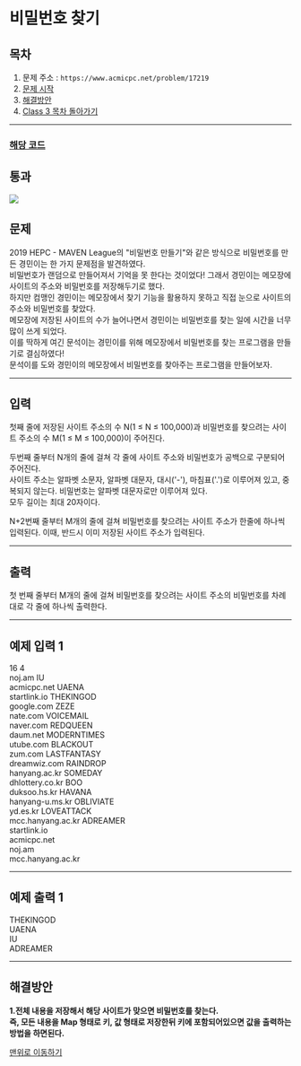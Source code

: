 # 비밀번호 찾기

## 목차

1. 문제 주소 : `https://www.acmicpc.net/problem/17219`
2. [문제 시작](#문제)
3. [해결방안](#해결방안)
4. [Class 3 목차 돌아가기](../README.md)
___

### [해당 코드](./비밀번호찾기.java)

## 통과

<img src="https://github.com/user-attachments/assets/9e1227a5-a29c-47f0-8053-7d42b6568010">

## 문제

2019 HEPC - MAVEN League의 "비밀번호 만들기"와 같은 방식으로 비밀번호를 만든 경민이는 한 가지 문제점을 발견하였다.<br>
비밀번호가 랜덤으로 만들어져서 기억을 못 한다는 것이었다! 그래서 경민이는 메모장에 사이트의 주소와 비밀번호를 저장해두기로 했다.<br>
하지만 컴맹인 경민이는 메모장에서 찾기 기능을 활용하지 못하고 직접 눈으로 사이트의 주소와 비밀번호를 찾았다.<br>
메모장에 저장된 사이트의 수가 늘어나면서 경민이는 비밀번호를 찾는 일에 시간을 너무 많이 쓰게 되었다.<br>
이를 딱하게 여긴 문석이는 경민이를 위해 메모장에서 비밀번호를 찾는 프로그램을 만들기로 결심하였다!<br>
문석이를 도와 경민이의 메모장에서 비밀번호를 찾아주는 프로그램을 만들어보자.

___

## 입력

첫째 줄에 저장된 사이트 주소의 수 N(1 ≤ N ≤ 100,000)과 비밀번호를 찾으려는 사이트 주소의 수 M(1 ≤ M ≤ 100,000)이 주어진다.

두번째 줄부터 N개의 줄에 걸쳐 각 줄에 사이트 주소와 비밀번호가 공백으로 구분되어 주어진다.<br>
사이트 주소는 알파벳 소문자, 알파벳 대문자, 대시('-'), 마침표('.')로 이루어져 있고, 중복되지 않는다. 비밀번호는 알파벳 대문자로만 이루어져 있다.<br>
모두 길이는 최대 20자이다.

N+2번째 줄부터 M개의 줄에 걸쳐 비밀번호를 찾으려는 사이트 주소가 한줄에 하나씩 입력된다. 이때, 반드시 이미 저장된 사이트 주소가 입력된다.

___

## 출력

첫 번째 줄부터 M개의 줄에 걸쳐 비밀번호를 찾으려는 사이트 주소의 비밀번호를 차례대로 각 줄에 하나씩 출력한다.

___

## 예제 입력 1

16 4 <br>
noj.am IU <br>
acmicpc.net UAENA <br>
startlink.io THEKINGOD <br>
google.com ZEZE <br>
nate.com VOICEMAIL <br>
naver.com REDQUEEN <br>
daum.net MODERNTIMES <br>
utube.com BLACKOUT <br>
zum.com LASTFANTASY <br>
dreamwiz.com RAINDROP <br>
hanyang.ac.kr SOMEDAY <br>
dhlottery.co.kr BOO <br>
duksoo.hs.kr HAVANA <br>
hanyang-u.ms.kr OBLIVIATE <br>
yd.es.kr LOVEATTACK <br>
mcc.hanyang.ac.kr ADREAMER <br>
startlink.io <br>
acmicpc.net <br>
noj.am <br>
mcc.hanyang.ac.kr

---

## 예제 출력 1

THEKINGOD <br>
UAENA <br>
IU <br>
ADREAMER

---

## 해결방안
**1.전체 내용을 저장해서 해당 사이트가 맞으면 비밀번호를 찾는다.** <br>
**즉, 모든 내용을 Map 형태로 키, 값 형태로 저장한뒤 키에 포함되어있으면 값을 출력하는 방법을 하면된다.**

[맨위로 이동하기](#비밀번호-찾기)